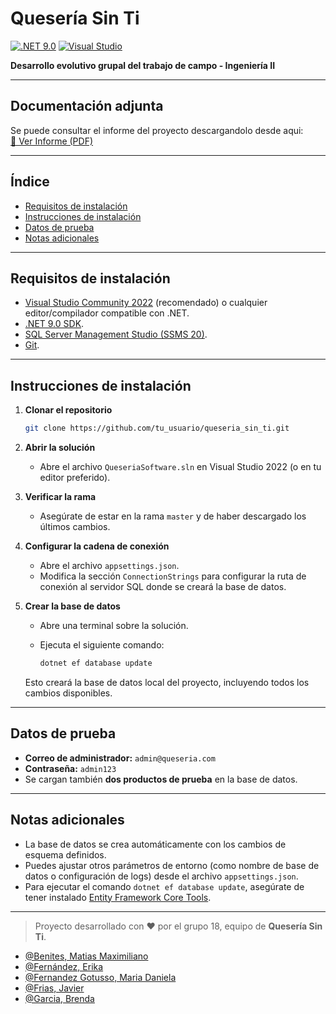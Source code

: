 # Quesería Sin Ti

[![.NET 9.0](https://img.shields.io/badge/.NET-9.0-blue)](https://dotnet.microsoft.com/en-us/download/dotnet/9.0)
[![Visual Studio](https://img.shields.io/badge/Visual%20Studio-2022-blueviolet)](https://visualstudio.microsoft.com/es/vs/community/)

**Desarrollo evolutivo grupal del trabajo de campo - Ingeniería II**

---

## Documentación adjunta

Se puede consultar el informe del proyecto descargandolo desde aqui:  
[📄 Ver Informe (PDF)](https://github.com/user-attachments/files/19951032/TrabajoDeCampoQueseriaSoftware-2025.pdf)

---

## Índice

- [Requisitos de instalación](#requisitos-de-instalación)
- [Instrucciones de instalación](#instrucciones-de-instalación)
- [Datos de prueba](#datos-de-prueba)
- [Notas adicionales](#notas-adicionales)

---

## Requisitos de instalación

- [Visual Studio Community 2022](https://visualstudio.microsoft.com/es/vs/community/) (recomendado) o cualquier editor/compilador compatible con .NET.
- [.NET 9.0 SDK](https://dotnet.microsoft.com/en-us/download/dotnet/9.0).
- [SQL Server Management Studio (SSMS 20)](https://learn.microsoft.com/en-us/sql/ssms/download-sql-server-management-studio-ssms).
- [Git](https://git-scm.com/).

---

## Instrucciones de instalación

1. **Clonar el repositorio**

   ```bash
   git clone https://github.com/tu_usuario/queseria_sin_ti.git


2. **Abrir la solución**

   - Abre el archivo `QueseriaSoftware.sln` en Visual Studio 2022 (o en tu editor preferido).

3. **Verificar la rama**

   - Asegúrate de estar en la rama `master` y de haber descargado los últimos cambios.

4. **Configurar la cadena de conexión**

   - Abre el archivo `appsettings.json`.
   - Modifica la sección `ConnectionStrings` para configurar la ruta de conexión al servidor SQL donde se creará la base de datos.

5. **Crear la base de datos**

   - Abre una terminal sobre la solución.
   - Ejecuta el siguiente comando:

     ```bash
     dotnet ef database update
     ```

   Esto creará la base de datos local del proyecto, incluyendo todos los cambios disponibles.

---

## Datos de prueba

- **Correo de administrador:** `admin@queseria.com`
- **Contraseña:** `admin123`
- Se cargan también **dos productos de prueba** en la base de datos.

---

## Notas adicionales

- La base de datos se crea automáticamente con los cambios de esquema definidos.
- Puedes ajustar otros parámetros de entorno (como nombre de base de datos o configuración de logs) desde el archivo `appsettings.json`.
- Para ejecutar el comando `dotnet ef database update`, asegúrate de tener instalado [Entity Framework Core Tools](https://learn.microsoft.com/en-us/ef/core/cli/dotnet).

---

> Proyecto desarrollado con ❤️ por el grupo 18, equipo de **Quesería Sin Ti**.
- [@Benites, Matias Maximiliano](https://github.com/Matiasbenites)
- [@Fernández, Erika ](https://github.com/erika00f)
- [@Fernandez Gotusso, Maria Daniela ](https://github.com/yoquienmas)
- [@Frias, Javier](https://github.com/spuk0)
- [@Garcia, Brenda](https://github.com/BrendaGarcia3)
